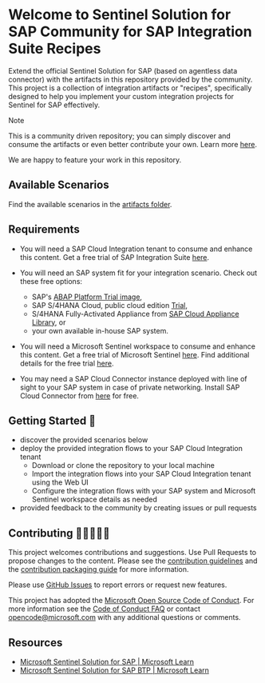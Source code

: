 # Welcome to Sentinel Solution for SAP Community for SAP Integration Suite Recipes

Extend the official Sentinel Solution for SAP (based on agentless data connector) with the artifacts in this repository provided by the community. This project is a collection of integration artifacts or "recipes", specifically designed to help you implement your custom integration projects for Sentinel for SAP effectively.

> [!NOTE]
> This is a community driven repository; you can simply discover and consume the artifacts or even better contribute your own. Learn more [here](CONTRIBUTING.md).
>
> We are happy to feature your work in this repository.

## Available Scenarios

Find the available scenarios in the [artifacts folder](integration-artifacts/).

## Requirements

- You will need a SAP Cloud Integration tenant to consume and enhance this content. Get a free trial of SAP Integration Suite [here](https://www.sap.com/products/technology-platform/trial.html).
- You will need an SAP system fit for your integration scenario. Check out these free options:
  - SAP's [ABAP Platform Trial image](https://hub.docker.com/r/sapse/abap-cloud-developer-trial),
  - SAP S/4HANA Cloud, public cloud edition [Trial](https://www.sap.com/products/erp/s4hana/trial.html),
  - S/4HANA Fully-Activated Appliance from [SAP Cloud Appliance Library](https://cal.sap.com/), or
  - your own available in-house SAP system.
- You will need a Microsoft Sentinel workspace to consume and enhance this content. Get a free trial of Microsoft Sentinel [here](https://azure.microsoft.com/free/). Find additional details for the free trial [here](https://azure.microsoft.com/pricing/details/microsoft-sentinel/).

- You may need a SAP Cloud Connector instance deployed with line of sight to your SAP system in case of private networking. Install SAP Cloud Connector from [here](https://tools.hana.ondemand.com/#cloud) for free.

## Getting Started 🛫

- discover the provided scenarios below
- deploy the provided integration flows to your SAP Cloud Integration tenant
  - Download or clone the repository to your local machine
  - Import the integration flows into your SAP Cloud Integration tenant using the Web UI
  - Configure the integration flows with your SAP system and Microsoft Sentinel workspace details as needed
- provided feedback to the community by creating issues or pull requests

## Contributing 👩🏼‍🤝‍👨🏽

This project welcomes contributions and suggestions. Use Pull Requests to propose changes to the content. Please see the [contribution guidelines](CONTRIBUTING.md) and the [contribution packaging guide](PACKAGING.md) for more information.

Please use [GitHub Issues](https://github.com/Azure-Samples/Sentinel-For-SAP-Community/issues) to report errors or request new features.

This project has adopted the [Microsoft Open Source Code of Conduct](https://opensource.microsoft.com/codeofconduct/). For more information see the [Code of Conduct FAQ](https://opensource.microsoft.com/codeofconduct/faq/) or contact [opencode@microsoft.com](opencode@microsoft.com) with any additional questions or comments.

## Resources

- [Microsoft Sentinel Solution for SAP | Microsoft Learn](https://learn.microsoft.com/azure/sentinel/sap/deployment-overview?tabs=agentless)
- [Microsoft Sentinel Solution for SAP BTP | Microsoft Learn](https://learn.microsoft.com/azure/sentinel/sap/sap-btp-solution-overview)
